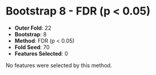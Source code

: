 # Bootstrap 8 - FDR (p < 0.05)

- **Outer Fold**: 22
- **Bootstrap**: 8
- **Method**: FDR (p < 0.05)
- **Fold Seed**: 70
- **Features Selected**: 0

No features were selected by this method.
